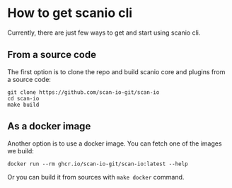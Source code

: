 # How to get scanio cli

Currently, there are just few ways to get and start using scanio cli.  

## From a source code
The first option is to clone the repo and build scanio core and plugins from a source code:  
```
git clone https://github.com/scan-io-git/scan-io
cd scan-io
make build
```

## As a docker image
Another option is to use a docker image. You can fetch one of the images we build:
```
docker run --rm ghcr.io/scan-io-git/scan-io:latest --help
```  

Or you can build it from sources with `make docker` command.
